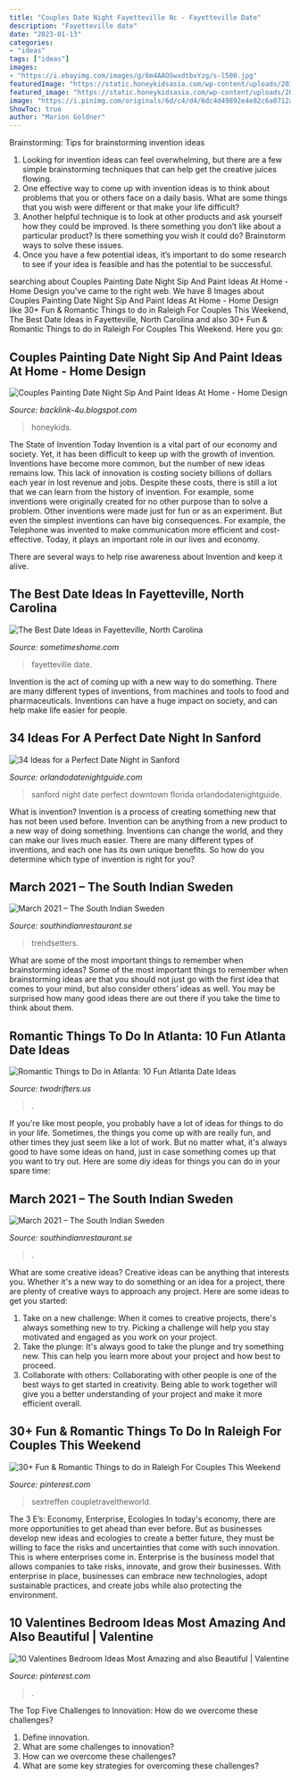 ```yaml
---
title: "Couples Date Night Fayetteville Nc - Fayetteville Date"
description: "Fayetteville date"
date: "2023-01-13"
categories:
- "ideas"
tags: ["ideas"]
images:
- "https://i.ebayimg.com/images/g/6m4AAOSwxdtbxYzg/s-l500.jpg"
featuredImage: "https://static.honeykidsasia.com/wp-content/uploads/2019/08/Splat-House-art-jam.jpg"
featured_image: "https://static.honeykidsasia.com/wp-content/uploads/2019/08/Splat-House-art-jam.jpg"
image: "https://i.pinimg.com/originals/6d/c4/d4/6dc4d49892e4e82c6a0712acc5574dff.png"
ShowToc: true
author: "Marion Goldner"
---
```



Brainstorming: Tips for brainstorming invention ideas
1. Looking for invention ideas can feel overwhelming, but there are a few simple brainstorming techniques that can help get the creative juices flowing.
2. One effective way to come up with invention ideas is to think about problems that you or others face on a daily basis. What are some things that you wish were different or that make your life difficult?
3. Another helpful technique is to look at other products and ask yourself how they could be improved. Is there something you don’t like about a particular product? Is there something you wish it could do? Brainstorm ways to solve these issues.
4. Once you have a few potential ideas, it’s important to do some research to see if your idea is feasible and has the potential to be successful.

	

		
searching about Couples Painting Date Night Sip And Paint Ideas At Home - Home Design you've came to the right web. We have 8 Images about Couples Painting Date Night Sip And Paint Ideas At Home - Home Design like 30+ Fun &amp; Romantic Things to do in Raleigh For Couples This Weekend, The Best Date Ideas in Fayetteville, North Carolina and also 30+ Fun &amp; Romantic Things to do in Raleigh For Couples This Weekend. Here you go:
		
    
## Couples Painting Date Night Sip And Paint Ideas At Home - Home Design

<img loading=lazy src="https://static.honeykidsasia.com/wp-content/uploads/2019/08/Splat-House-art-jam.jpg" onerror="this.onerror=null;this.src='https://tse2.mm.bing.net/th?id=OIP.OFcXDRDLzAfcDqs7FgEZZgHaFS&amp;pid=15.1';" alt="Couples Painting Date Night Sip And Paint Ideas At Home - Home Design">

_Source: backlink-4u.blogspot.com_

>honeykids. 

	

The State of Invention Today
Invention is a vital part of our economy and society. Yet, it has been difficult to keep up with the growth of invention. Inventions have become more common, but the number of new ideas remains low. This lack of innovation is costing society billions of dollars each year in lost revenue and jobs.
Despite these costs, there is still a lot that we can learn from the history of invention. For example, some inventions were originally created for no other purpose than to solve a problem. Other inventions were made just for fun or as an experiment. But even the simplest inventions can have big consequences. For example, the Telephone was invented to make communication more efficient and cost-effective. Today, it plays an important role in our lives and economy.

There are several ways to help rise awareness about Invention and keep it alive.

    
## The Best Date Ideas In Fayetteville, North Carolina

<img loading=lazy src="https://sometimeshome.com/wp-content/uploads/2020/10/date-ideas-fayetteville-nc-sometimes-home_0018.jpg" onerror="this.onerror=null;this.src='https://tse2.mm.bing.net/th?id=OIP.SnL_7BYQ-azrHG6AVdck5AHaLI&amp;pid=15.1';" alt="The Best Date Ideas in Fayetteville, North Carolina">

_Source: sometimeshome.com_

>fayetteville date. 

	

Invention is the act of coming up with a new way to do something. There are many different types of inventions, from machines and tools to food and pharmaceuticals. Inventions can have a huge impact on society, and can help make life easier for people.

    
## 34 Ideas For A Perfect Date Night In Sanford

<img loading=lazy src="http://www.orlandodatenightguide.com/wp-content/uploads/2017/04/downtown-sanford-by-authentic-florida.jpg" onerror="this.onerror=null;this.src='https://tse4.mm.bing.net/th?id=OIP.vQwTvG85etsR_5bhjSCwRAHaD8&amp;pid=15.1';" alt="34 Ideas for a Perfect Date Night in Sanford">

_Source: orlandodatenightguide.com_

>sanford night date perfect downtown florida orlandodatenightguide. 

	

What is invention?
Invention is a process of creating something new that has not been used before. Invention can be anything from a new product to a new way of doing something. Inventions can change the world, and they can make our lives much easier. There are many different types of inventions, and each one has its own unique benefits. So how do you determine which type of invention is right for you?

    
## March 2021 – The South Indian Sweden

<img loading=lazy src="https://i.ytimg.com/vi/fqQKR2DwAOs/hqdefault.jpg" onerror="this.onerror=null;this.src='https://tse3.mm.bing.net/th?id=OIP.pi6fI5GD-B13G9AcSS-8fwHaFj&amp;pid=15.1';" alt="March 2021 – The South Indian Sweden">

_Source: southindianrestaurant.se_

>trendsetters. 

	

What are some of the most important things to remember when brainstorming ideas?
Some of the most important things to remember when brainstorming ideas are that you should not just go with the first idea that comes to your mind, but also consider others’ ideas as well. You may be surprised how many good ideas there are out there if you take the time to think about them.

    
## Romantic Things To Do In Atlanta: 10 Fun Atlanta Date Ideas

<img loading=lazy src="https://twodrifters.us/wp-content/uploads/2020/10/romantic-atlanta-2.jpg" onerror="this.onerror=null;this.src='https://tse3.mm.bing.net/th?id=OIP.ZexStDMmKdmmuh_q97lW4wHaO0&amp;pid=15.1';" alt="Romantic Things to Do in Atlanta: 10 Fun Atlanta Date Ideas">

_Source: twodrifters.us_

>. 

	

If you're like most people, you probably have a lot of ideas for things to do in your life. Sometimes, the things you come up with are really fun, and other times they just seem like a lot of work. But no matter what, it's always good to have some ideas on hand, just in case something comes up that you want to try out. Here are some diy ideas for things you can do in your spare time: 

    
## March 2021 – The South Indian Sweden

<img loading=lazy src="https://i.ebayimg.com/images/g/6m4AAOSwxdtbxYzg/s-l500.jpg" onerror="this.onerror=null;this.src='https://tse2.mm.bing.net/th?id=OIP.YBo3V45rtE-LyYOwh3L6kQHaG1&amp;pid=15.1';" alt="March 2021 – The South Indian Sweden">

_Source: southindianrestaurant.se_

>. 

	

What are some creative ideas?
Creative ideas can be anything that interests you. Whether it's a new way to do something or an idea for a project, there are plenty of creative ways to approach any project. Here are some ideas to get you started: 
1. Take on a new challenge: When it comes to creative projects, there's always something new to try. Picking a challenge will help you stay motivated and engaged as you work on your project. 
2. Take the plunge: It's always good to take the plunge and try something new. This can help you learn more about your project and how best to proceed. 
3. Collaborate with others: Collaborating with other people is one of the best ways to get started in creativity. Being able to work together will give you a better understanding of your project and make it more efficient overall.

    
## 30+ Fun &amp; Romantic Things To Do In Raleigh For Couples This Weekend

<img loading=lazy src="https://i.pinimg.com/originals/6d/c4/d4/6dc4d49892e4e82c6a0712acc5574dff.png" onerror="this.onerror=null;this.src='https://tse1.mm.bing.net/th?id=OIP.ZWDknjZ-_0qCw8D3kCSyYwHaMs&amp;pid=15.1';" alt="30+ Fun &amp; Romantic Things to do in Raleigh For Couples This Weekend">

_Source: pinterest.com_

>sextreffen coupletraveltheworld. 

	

The 3 E’s: Economy, Enterprise, Ecologies
In today's economy, there are more opportunities to get ahead than ever before. But as businesses develop new ideas and ecologies to create a better future, they must be willing to face the risks and uncertainties that come with such innovation. This is where enterprises come in. Enterprise is the business model that allows companies to take risks, innovate, and grow their businesses. With enterprise in place, businesses can embrace new technologies, adopt sustainable practices, and create jobs while also protecting the environment.

    
## 10 Valentines Bedroom Ideas Most Amazing And Also Beautiful | Valentine

<img loading=lazy src="https://i.pinimg.com/originals/d9/c4/f4/d9c4f4e867d7090b0a2d0f7c72c38ab3.jpg" onerror="this.onerror=null;this.src='https://tse3.mm.bing.net/th?id=OIP.r7PCrfYs0Zmw5LDon9RqUwHaKM&amp;pid=15.1';" alt="10 Valentines Bedroom Ideas Most Amazing and also Beautiful | Valentine">

_Source: pinterest.com_

>. 

	

The Top Five Challenges to Innovation: How do we overcome these challenges?
1. Define innovation.
2. What are some challenges to innovation? 
3. How can we overcome these challenges? 
4. What are some key strategies for overcoming these challenges?

